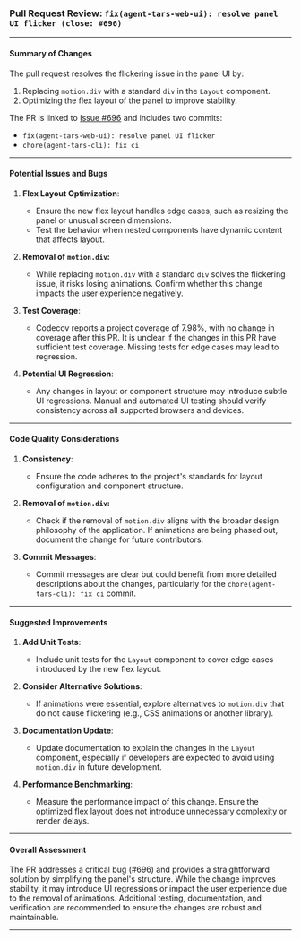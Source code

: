 ### Pull Request Review: `fix(agent-tars-web-ui): resolve panel UI flicker (close: #696)`

---

#### **Summary of Changes**
The pull request resolves the flickering issue in the panel UI by:
1. Replacing `motion.div` with a standard `div` in the `Layout` component.
2. Optimizing the flex layout of the panel to improve stability.

The PR is linked to [Issue #696](https://github.com/bytedance/UI-TARS-desktop/issues/696) and includes two commits:
- `fix(agent-tars-web-ui): resolve panel UI flicker`
- `chore(agent-tars-cli): fix ci`

---

#### **Potential Issues and Bugs**
1. **Flex Layout Optimization**: 
   - Ensure the new flex layout handles edge cases, such as resizing the panel or unusual screen dimensions.
   - Test the behavior when nested components have dynamic content that affects layout.

2. **Removal of `motion.div`:**
   - While replacing `motion.div` with a standard `div` solves the flickering issue, it risks losing animations. Confirm whether this change impacts the user experience negatively.

3. **Test Coverage**:
   - Codecov reports a project coverage of 7.98%, with no change in coverage after this PR. It is unclear if the changes in this PR have sufficient test coverage. Missing tests for edge cases may lead to regression.

4. **Potential UI Regression**:
   - Any changes in layout or component structure may introduce subtle UI regressions. Manual and automated UI testing should verify consistency across all supported browsers and devices.

---

#### **Code Quality Considerations**
1. **Consistency**:
   - Ensure the code adheres to the project's standards for layout configuration and component structure.

2. **Removal of `motion.div`:**
   - Check if the removal of `motion.div` aligns with the broader design philosophy of the application. If animations are being phased out, document the change for future contributors.

3. **Commit Messages**:
   - Commit messages are clear but could benefit from more detailed descriptions about the changes, particularly for the `chore(agent-tars-cli): fix ci` commit.

---

#### **Suggested Improvements**
1. **Add Unit Tests**:
   - Include unit tests for the `Layout` component to cover edge cases introduced by the new flex layout.

2. **Consider Alternative Solutions**:
   - If animations were essential, explore alternatives to `motion.div` that do not cause flickering (e.g., CSS animations or another library).

3. **Documentation Update**:
   - Update documentation to explain the changes in the `Layout` component, especially if developers are expected to avoid using `motion.div` in future development.

4. **Performance Benchmarking**:
   - Measure the performance impact of this change. Ensure the optimized flex layout does not introduce unnecessary complexity or render delays.

---

#### **Overall Assessment**
The PR addresses a critical bug (#696) and provides a straightforward solution by simplifying the panel's structure. While the change improves stability, it may introduce UI regressions or impact the user experience due to the removal of animations. Additional testing, documentation, and verification are recommended to ensure the changes are robust and maintainable.

---